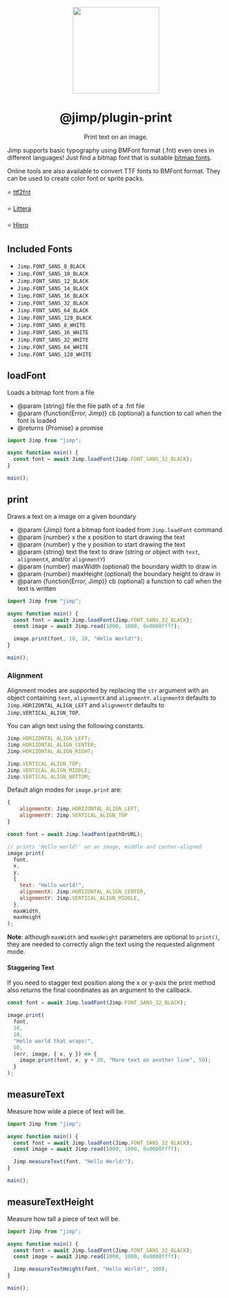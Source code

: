 <div align="center">
  <img width="200" height="200"
    src="https://s3.amazonaws.com/pix.iemoji.com/images/emoji/apple/ios-11/256/crayon.png">
  <h1>@jimp/plugin-print</h1>
  <p>Print text on an image.</p>
</div>

Jimp supports basic typography using BMFont format (.fnt) even ones in different languages! Just find a bitmap font that is suitable [bitmap fonts](https://en.wikipedia.org/wiki/Bitmap_fonts).

Online tools are also available to convert TTF fonts to BMFont format. They can be used to create color font or sprite packs.

:star: [ttf2fnt](https://ttf2fnt.com/)

:star: [Littera](http://kvazars.com/littera/)

:star: [Hiero](https://github.com/libgdx/libgdx/wiki/Hiero)

## Included Fonts

- `Jimp.FONT_SANS_8_BLACK`
- `Jimp.FONT_SANS_10_BLACK`
- `Jimp.FONT_SANS_12_BLACK`
- `Jimp.FONT_SANS_14_BLACK`
- `Jimp.FONT_SANS_16_BLACK`
- `Jimp.FONT_SANS_32_BLACK`
- `Jimp.FONT_SANS_64_BLACK`
- `Jimp.FONT_SANS_128_BLACK`
- `Jimp.FONT_SANS_8_WHITE`
- `Jimp.FONT_SANS_16_WHITE`
- `Jimp.FONT_SANS_32_WHITE`
- `Jimp.FONT_SANS_64_WHITE`
- `Jimp.FONT_SANS_128_WHITE`

## loadFont

Loads a bitmap font from a file

- @param {string} file the file path of a .fnt file
- @param {function(Error, Jimp)} cb (optional) a function to call when the font is loaded
- @returns {Promise} a promise

```js
import Jimp from "jimp";

async function main() {
  const font = await Jimp.loadFont(Jimp.FONT_SANS_32_BLACK);
}

main();
```

## print

Draws a text on a image on a given boundary

- @param {Jimp} font a bitmap font loaded from `Jimp.loadFont` command
- @param {number} x the x position to start drawing the text
- @param {number} y the y position to start drawing the text
- @param {string} text the text to draw (string or object with `text`, `alignmentX`, and/or `alignmentY`)
- @param {number} maxWidth (optional) the boundary width to draw in
- @param {number} maxHeight (optional) the boundary height to draw in
- @param {function(Error, Jimp)} cb (optional) a function to call when the text is written

```js
import Jimp from "jimp";

async function main() {
  const font = await Jimp.loadFont(Jimp.FONT_SANS_32_BLACK);
  const image = await Jimp.read(1000, 1000, 0x0000ffff);

  image.print(font, 10, 10, "Hello World!");
}

main();
```

### Alignment

Alignment modes are supported by replacing the `str` argument with an object containing `text`, `alignmentX` and `alignmentY`. `alignmentX` defaults to `Jimp.HORIZONTAL_ALIGN_LEFT` and `alignmentY` defaults to `Jimp.VERTICAL_ALIGN_TOP`.

You can align text using the following constants.

```js
Jimp.HORIZONTAL_ALIGN_LEFT;
Jimp.HORIZONTAL_ALIGN_CENTER;
Jimp.HORIZONTAL_ALIGN_RIGHT;

Jimp.VERTICAL_ALIGN_TOP;
Jimp.VERTICAL_ALIGN_MIDDLE;
Jimp.VERTICAL_ALIGN_BOTTOM;
```

Default align modes for `image.print` are:

```js
{
    alignmentX: Jimp.HORIZONTAL_ALIGN_LEFT,
    alignmentY: Jimp.VERTICAL_ALIGN_TOP
}
```

```js
const font = await Jimp.loadFont(pathOrURL);

// prints 'Hello world!' on an image, middle and center-aligned
image.print(
  font,
  x,
  y,
  {
    text: "Hello world!",
    alignmentX: Jimp.HORIZONTAL_ALIGN_CENTER,
    alignmentY: Jimp.VERTICAL_ALIGN_MIDDLE,
  },
  maxWidth,
  maxHeight
);
```

**Note**: although `maxWidth` and `maxHeight` parameters are optional to `print()`, they are needed to correctly align the text using the requested alignment mode.

#### Staggering Text

If you need to stagger text position along the x or y-axis the print method also returns the final coordinates as an argument to the callback.

```js
const font = await Jimp.loadFont(Jimp.FONT_SANS_32_BLACK);

image.print(
  font,
  10,
  10,
  "Hello world that wraps!",
  50,
  (err, image, { x, y }) => {
    image.print(font, x, y + 20, "More text on another line", 50);
  }
);
```

## measureText

Measure how wide a piece of text will be.

```js
import Jimp from "jimp";

async function main() {
  const font = await Jimp.loadFont(Jimp.FONT_SANS_32_BLACK);
  const image = await Jimp.read(1000, 1000, 0x0000ffff);

  Jimp.measureText(font, "Hello World!");
}

main();
```

## measureTextHeight

Measure how tall a piece of text will be.

```js
import Jimp from "jimp";

async function main() {
  const font = await Jimp.loadFont(Jimp.FONT_SANS_32_BLACK);
  const image = await Jimp.read(1000, 1000, 0x0000ffff);

  Jimp.measureTextHeight(font, "Hello World!", 100);
}

main();
```
